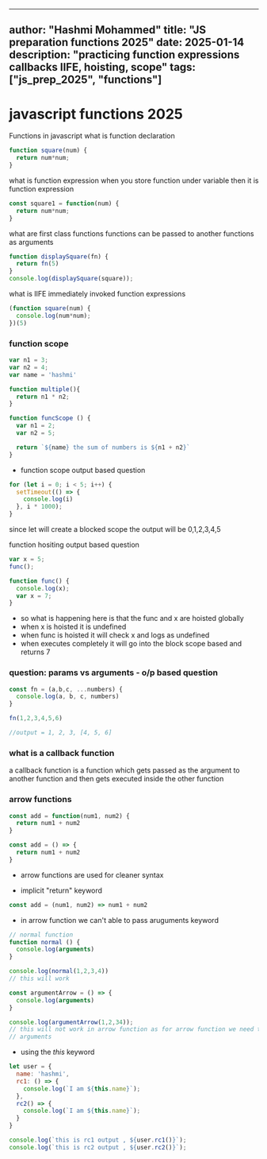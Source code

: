 
---
author: "Hashmi Mohammed"
title: "JS preparation functions 2025"
date: 2025-01-14
description: "practicing function expressions callbacks IIFE, hoisting, scope"
tags: ["js_prep_2025", "functions"]
---

# javascript functions 2025 

Functions in javascript
what is function declaration

```javascript
function square(num) {
  return num*num;
}
```

what is function expression
when you store function under variable then it is function expression

```javascript
const square1 = function(num) {
  return num*num;
}
```

what are first class functions
functions can be passed to another functions as arguments

```javascript
function displaySquare(fn) {
  return fn(5)
}
console.log(displaySquare(square));
```

what is IIFE
immediately invoked function expressions

```javascript
(function square(num) {
  console.log(num*num);
})(5)
```


### function scope

```javascript
var n1 = 3;
var n2 = 4;
var name = 'hashmi'

function multiple(){
  return n1 * n2;
}

function funcScope () {
  var n1 = 2;
  var n2 = 5;

  return `${name} the sum of numbers is ${n1 + n2}`
}

```

* function scope output based question

```javascript
for (let i = 0; i < 5; i++) {
  setTimeout(() => {
    console.log(i)
  }, i * 1000);
}
```

since let will create a blocked scope the output will be 0,1,2,3,4,5


function hositing output based question

```javascript
var x = 5;
func();

function func() {
  console.log(x);
  var x = 7;
}
```

* so what is happening here is that the func and x are hoisted globally
* when x is hoisted it is undefined
* when func is hoisted it will check x and logs as undefined
* when executes completely it will go into the block scope based and returns 7


### question: params vs arguments - o/p based question

``` javascript
const fn = (a,b,c, ...numbers) {
  console.log(a, b, c, numbers)
}

fn(1,2,3,4,5,6)

//output = 1, 2, 3, [4, 5, 6]
```

### what is a callback function

a callback function is a function which gets passed as the argument to 
another function and then gets executed inside the other function

### arrow functions

``` javascript
const add = function(num1, num2) {
  return num1 + num2
}

const add = () => {
  return num1 + num2
}
```

* arrow functions are used for cleaner syntax

* implicit "return" keyword

``` javascript
const add = (num1, num2) => num1 + num2
```

* in arrow function we can't able to pass aruguments keyword

``` javascript
// normal function
function normal () {
  console.log(arguments)
}

console.log(normal(1,2,3,4))
// this will work

const argumentArrow = () => {
  console.log(arguments)
}

console.log(argumentArrow(1,2,34));
// this will not work in arrow function as for arrow function we need to define
// arguments
```


* using the *this* keyword

```javascript
let user = {
  name: 'hashmi',
  rc1: () => {
    console.log(`I am ${this.name}`);
  },
  rc2() => {
    console.log(`I am ${this.name}`);
  }
}

console.log(`this is rc1 output , ${user.rc1()}`);
console.log(`this is rc2 output , ${user.rc2()}`);
```
